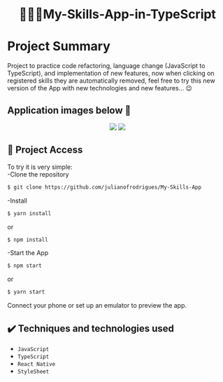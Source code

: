<h1 align="center">🤹🏻‍♂️My-Skills-App-in-TypeScript</h1>

# Project Summary
 Project to practice code refactoring, language change (JavaScript to TypeScript), and implementation of new features, now when clicking on registered skills they are automatically removed, feel free to try this new version of the App with new technologies and new features... 😉

## Application images below 😬

<p align="center">
<img src="https://i.imgur.com/mAnXMqo.png" />
<img src="https://i.imgur.com/JH3gphX.png" />
</P>

## 📁 Project Access
To try it is very simple:<br>
-Clone the repository
```bash
$ git clone https://github.com/julianofrodrigues/My-Skills-App
```
-Install
```bash
$ yarn install
```
or
```bash
$ npm install
```

-Start the App
```bash
$ npm start
```
or
```bash
$ yarn start
```
Connect your phone or set up an emulator to preview the app.

## ✔️ Techniques and technologies used

- ``JavaScript``
- ``TypeScript``
- ``React Native``
- ``StyleSheet``
